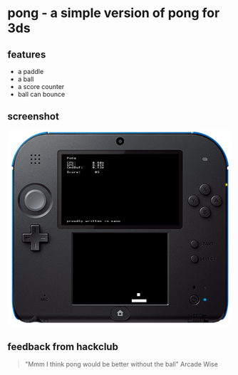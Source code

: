 # pong - a simple version of pong for 3ds

## features
- a paddle
- a ball
- a score counter
- ball can bounce

## screenshot
![screenshot of the game on an old 2ds](https://github.com/00p513-dev/pong/blob/main/assets/combined.png?raw=true)

## feedback from hackclub
> "Mmm I think pong would be better without the ball"
> Arcade Wise
